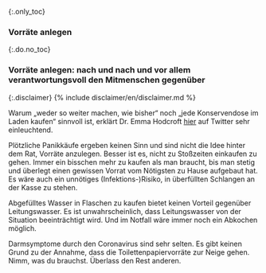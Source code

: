 {:.only_toc}
### Vorräte anlegen

{:.do.no_toc}
### Vorräte anlegen: nach und nach und vor allem verantwortungsvoll den Mitmenschen gegenüber

{:.disclaimer}
{% include disclaimer/en/disclaimer.md %}


Warum „weder so weiter machen, wie bisher“ noch „jede Konservendose im Laden kaufen“ sinnvoll ist, erklärt Dr. Emma Hodcroft [hier](https://twitter.com/firefoxx66/status/1233666678841597952?s=20) auf Twitter sehr einleuchtend.

Plötzliche Panikkäufe ergeben keinen Sinn und sind nicht die Idee hinter dem Rat, Vorräte anzulegen. Besser ist es, nicht zu Stoßzeiten einkaufen zu gehen. Immer ein bisschen mehr zu kaufen als man braucht, bis man stetig und überlegt einen gewissen Vorrat vom Nötigsten zu Hause aufgebaut hat. Es wäre auch ein unnötiges \(Infektions-\)Risiko, in überfüllten Schlangen an der Kasse zu stehen.

Abgefülltes Wasser in Flaschen zu kaufen bietet keinen Vorteil gegenüber Leitungswasser. Es ist unwahrscheinlich, dass Leitungswasser von der Situation beeinträchtigt wird. Und im Notfall wäre immer noch ein Abkochen möglich.

Darmsymptome durch den Coronavirus sind sehr selten. Es gibt keinen Grund zu der Annahme, dass die Toilettenpapiervorräte zur Neige gehen. Nimm, was du brauchst. Überlass den Rest anderen.
